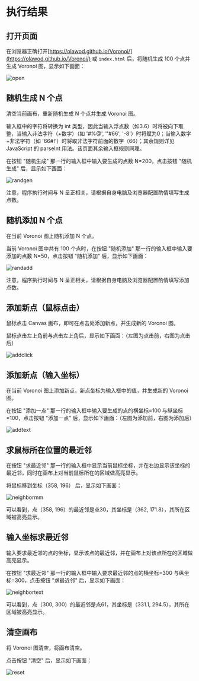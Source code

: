 # 执行结果

## 打开页面

在浏览器正确打开[https://olawod.github.io/Voronoi/](https://olawod.github.io/Voronoi/) 或 `index.html` 后，将随机生成 100 个点并生成 Voronoi 图，显示如下画面：

![open](https://cdn.jsdelivr.net/gh/OlaWod/Voronoi@1.0/docs/source/assets/open.png)

## 随机生成 N 个点

清空当前画布，重新随机生成 N 个点并生成 Voronoi 图。

输入框中的字符将转换为 int 类型，因此当输入浮点数（如3.6）时将被向下取整，当输入非法字符（+数字）（如 '#%@', ''#66', '-8'）时将赋为0；当输入数字+非法字符（如 '66#!'）时将取非法字符前面的数字（66）；其余规则详见 JavaScript 的 parseInt 用法。该页面其余输入框规则同理。

在按钮 "随机生成" 那一行的输入框中输入要生成的点数 N=200，点击按钮 "随机生成" 后，显示如下画面：

![randgen](https://cdn.jsdelivr.net/gh/OlaWod/Voronoi@1.0/docs/source/assets/randgen.png)

注意，程序执行时间与 N 呈正相关，请根据自身电脑及浏览器配置酌情填写生成点数。

## 随机添加 N 个点

在当前 Voronoi 图上随机添加 N 个点。

当前 Voronoi 图中共有 100 个点时，在按钮 "随机添加" 那一行的输入框中输入要添加的点数 N=50，点击按钮 "随机添加" 后，显示如下画面：

![randadd](https://cdn.jsdelivr.net/gh/OlaWod/Voronoi@1.0/docs/source/assets/randadd.png)

注意，程序执行时间与 N 呈正相关，请根据自身电脑及浏览器配置酌情填写添加点数。

## 添加新点（鼠标点击）

鼠标点击 Canvas 画布，即可在点击处添加新点，并生成新的 Voronoi 图。

鼠标点击左上角前与点击左上角后，显示如下画面：（左图为点击前，右图为点击后）

![addclick](https://cdn.jsdelivr.net/gh/OlaWod/Voronoi@1.0/docs/source/assets/addclick.jpg)

## 添加新点（输入坐标）

在当前 Voronoi 图上添加新点，新点坐标为输入框中的值，并生成新的 Voronoi 图。

在按钮 "添加一点" 那一行的输入框中输入要生成的点的横坐标=100 与纵坐标=100，点击按钮 "添加一点" 后，显示如下画面：（左图为添加前，右图为添加后）

![addtext](https://cdn.jsdelivr.net/gh/OlaWod/Voronoi@1.0/docs/source/assets/addtext.jpg)

## 求鼠标所在位置的最近邻

在按钮 "求最近邻" 那一行的输入框中显示当前鼠标坐标，并在右边显示该坐标的最近邻，同时在画布上对当前鼠标所在的区域做高亮显示。

将鼠标移到坐标（358, 196） 后，显示如下画面：

![neighbormm](https://cdn.jsdelivr.net/gh/OlaWod/Voronoi@1.0/docs/source/assets/neighbormm.png)

可以看到，点（358, 196）的最近邻是点30，其坐标是（362, 171.8），其所在区域被高亮显示。

## 输入坐标求最近邻

输入要求最近邻的点的坐标，显示该点的最近邻，并在画布上对该点所在的区域做高亮显示。

在按钮 "求最近邻" 那一行的输入框中输入要求最近邻的点的横坐标=300 与纵坐标=300，点击按钮 "求最近邻" 后，显示如下画面：

![neighbortext](https://cdn.jsdelivr.net/gh/OlaWod/Voronoi@1.0/docs/source/assets/neighbortext.png)

可以看到，点（300, 300）的最近邻是点61，其坐标是（331.1, 294.5），其所在区域被高亮显示。

## 清空画布

将 Voronoi 图清空，将画布清空。

点击按钮 "清空" 后，显示如下画面：

![reset](https://cdn.jsdelivr.net/gh/OlaWod/Voronoi@1.0/docs/source/assets/reset.png)
